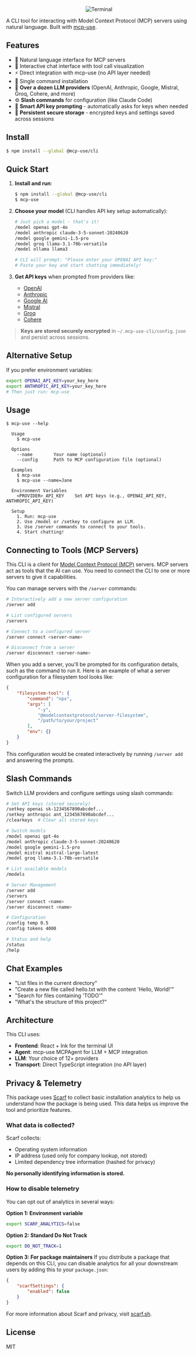 <div align="center">
  <img src="static/cli social preview.png" alt="Terminal" />
</div>

A CLI tool for interacting with Model Context Protocol (MCP) servers using natural language. Built with [mcp-use](https://github.com/mcp-use/mcp-use-ts).

## Features

- 🤖 Natural language interface for MCP servers
- 💬 Interactive chat interface with tool call visualization
- ⚡ Direct integration with mcp-use (no API layer needed)
- 🚀 Single command installation
- 🔄 **Over a dozen LLM providers** (OpenAI, Anthropic, Google, Mistral, Groq, Cohere, and more)
- ⚙️ **Slash commands** for configuration (like Claude Code)
- 🔑 **Smart API key prompting** - automatically asks for keys when needed
- 💾 **Persistent secure storage** - encrypted keys and settings saved across sessions

## Install

```bash
$ npm install --global @mcp-use/cli
```

## Quick Start

1. **Install and run**:

   ```bash
   $ npm install --global @mcp-use/cli
   $ mcp-use
   ```

2. **Choose your model** (CLI handles API key setup automatically):

   ```bash
   # Just pick a model - that's it!
   /model openai gpt-4o
   /model anthropic claude-3-5-sonnet-20240620
   /model google gemini-1.5-pro
   /model groq llama-3.1-70b-versatile
   /model ollama llama3

   # CLI will prompt: "Please enter your OPENAI API key:"
   # Paste your key and start chatting immediately!
   ```

3. **Get API keys** when prompted from providers like:
   - [OpenAI](https://platform.openai.com/api-keys)
   - [Anthropic](https://console.anthropic.com/)
   - [Google AI](https://aistudio.google.com/app/apikey)
   - [Mistral](https://console.mistral.ai/)
   - [Groq](https://console.groq.com/keys)
   - [Cohere](https://dashboard.cohere.com/api-keys)

> **Keys are stored securely encrypted** in `~/.mcp-use-cli/config.json` and persist across sessions.

## Alternative Setup

If you prefer environment variables:

```bash
export OPENAI_API_KEY=your_key_here
export ANTHROPIC_API_KEY=your_key_here
# Then just run: mcp-use
```

## Usage

```
$ mcp-use --help

  Usage
    $ mcp-use

  Options
    --name        Your name (optional)
    --config      Path to MCP configuration file (optional)

  Examples
    $ mcp-use
    $ mcp-use --name=Jane

  Environment Variables
    <PROVIDER>_API_KEY    Set API keys (e.g., OPENAI_API_KEY, ANTHROPIC_API_KEY)

  Setup
    1. Run: mcp-use
    2. Use /model or /setkey to configure an LLM.
    3. Use /server commands to connect to your tools.
    4. Start chatting!
```

## Connecting to Tools (MCP Servers)

This CLI is a client for [Model Context Protocol (MCP)](https://github.com/mcp-use/mcp-spec) servers. MCP servers act as tools that the AI can use. You need to connect the CLI to one or more servers to give it capabilities.

You can manage servers with the `/server` commands:

```bash
# Interactively add a new server configuration
/server add

# List configured servers
/servers

# Connect to a configured server
/server connect <server-name>

# Disconnect from a server
/server disconnect <server-name>
```

When you add a server, you'll be prompted for its configuration details, such as the command to run it. Here is an example of what a server configuration for a filesystem tool looks like:

```json
{
	"filesystem-tool": {
		"command": "npx",
		"args": [
			"-y",
			"@modelcontextprotocol/server-filesystem",
			"/path/to/your/project"
		],
		"env": {}
	}
}
```

This configuration would be created interactively by running `/server add` and answering the prompts.

## Slash Commands

Switch LLM providers and configure settings using slash commands:

```bash
# Set API keys (stored securely)
/setkey openai sk-1234567890abcdef...
/setkey anthropic ant_1234567890abcdef...
/clearkeys  # Clear all stored keys

# Switch models
/model openai gpt-4o
/model anthropic claude-3-5-sonnet-20240620
/model google gemini-1.5-pro
/model mistral mistral-large-latest
/model groq llama-3.1-70b-versatile

# List available models
/models

# Server Management
/server add
/servers
/server connect <name>
/server disconnect <name>

# Configuration
/config temp 0.5
/config tokens 4000

# Status and help
/status
/help
```

## Chat Examples

- "List files in the current directory"
- "Create a new file called hello.txt with the content 'Hello, World!'"
- "Search for files containing 'TODO'"
- "What's the structure of this project?"

## Architecture

This CLI uses:

- **Frontend**: React + Ink for the terminal UI
- **Agent**: mcp-use MCPAgent for LLM + MCP integration
- **LLM**: Your choice of 12+ providers
- **Transport**: Direct TypeScript integration (no API layer)

## Privacy & Telemetry

This package uses [Scarf](https://scarf.sh) to collect basic installation analytics to help us understand how the package is being used. This data helps us improve the tool and prioritize features.

### What data is collected?

Scarf collects:

- Operating system information
- IP address (used only for company lookup, not stored)
- Limited dependency tree information (hashed for privacy)

**No personally identifying information is stored.**

### How to disable telemetry

You can opt out of analytics in several ways:

**Option 1: Environment variable**

```bash
export SCARF_ANALYTICS=false
```

**Option 2: Standard Do Not Track**

```bash
export DO_NOT_TRACK=1
```

**Option 3: For package maintainers**
If you distribute a package that depends on this CLI, you can disable analytics for all your downstream users by adding this to your `package.json`:

```json
{
	"scarfSettings": {
		"enabled": false
	}
}
```

For more information about Scarf and privacy, visit [scarf.sh](https://scarf.sh).

## License

MIT
